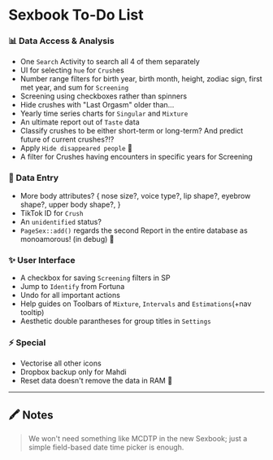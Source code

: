 # Sexbook To-Do List

### 📊 Data Access & Analysis

* One `Search` Activity to search all 4 of them separately
* UI for selecting `hue` for `Crush`es
* Number range filters for birth year, birth month, height, zodiac sign, first met year, and sum
  for `Screening`
* Screening using checkboxes rather than spinners
* Hide crushes with "Last Orgasm" older than...
* Yearly time series charts for `Singular` and `Mixture`
* An ultimate report out of `Taste` data
* Classify crushes to be either short-term or long-term? And predict future of current crushes?!?
* Apply `Hide disappeared people` 🚨
* A filter for Crushes having encounters in specific years for Screening

### 📝 Data Entry

* More body attributes? { nose size?, voice type?, lip shape?, eyebrow shape?, upper body shape?, }
* TikTok ID for `Crush`
* An `unidentified` status?
* `PageSex::add()` regards the second Report in the entire database as monoamorous! (in debug) 🚨

### ✨ User Interface

* A checkbox for saving `Screening` filters in SP
* Jump to `Identify` from Fortuna
* Undo for all important actions
* Help guides on Toolbars of `Mixture`, `Intervals` and `Estimations`(+nav tooltip)
* Aesthetic double parantheses for group titles in `Settings`

### ⚡ Special

* Vectorise all other icons
* Dropbox backup only for Mahdi
* Reset data doesn't remove the data in RAM 🚨

---

## 🖍 Notes

> We won't need something like MCDTP in the new Sexbook; just a simple field-based date time picker
> is enough.
